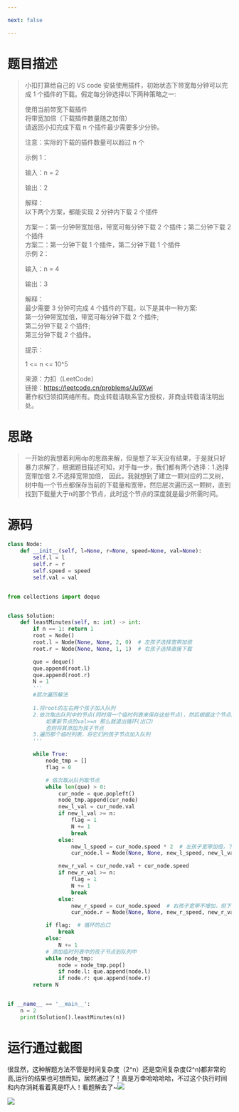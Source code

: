 ```yaml
---

next: false

---
```




<BlogInfo id="1329" title="leetcode之下载插件(这个运行结果有点瘆人~)" author="白日梦想猿" pv=0 read_times=0 pre_cost_time="99" category="leetcode100题" tag_list="['leetcode', '              二叉树']" create_time="2022.06.18 21:08:28.767293" update_time="2022.06.18 21:08:28" />

#  题目描述

> 小扣打算给自己的 VS code 安装使用插件，初始状态下带宽每分钟可以完成 1 个插件的下载。假定每分钟选择以下两种策略之一:
>
> 使用当前带宽下载插件  
>  将带宽加倍（下载插件数量随之加倍）  
>  请返回小扣完成下载 n 个插件最少需要多少分钟。
>
> 注意：实际的下载的插件数量可以超过 n 个
>
> 示例 1：
>
> 输入：n = 2
>
> 输出：2
>
> 解释：  
>  以下两个方案，都能实现 2 分钟内下载 2 个插件
>
> 方案一：第一分钟带宽加倍，带宽可每分钟下载 2 个插件；第二分钟下载 2 个插件  
>  方案二：第一分钟下载 1 个插件，第二分钟下载 1 个插件  
>  示例 2：
>
> 输入：n = 4
>
> 输出：3
>
> 解释：  
>  最少需要 3 分钟可完成 4 个插件的下载，以下是其中一种方案:  
>  第一分钟带宽加倍，带宽可每分钟下载 2 个插件;  
>  第二分钟下载 2 个插件;  
>  第三分钟下载 2 个插件。
>
> 提示：
>
> 1 <= n <= 10^5
>
> 来源：力扣（LeetCode）  
>  链接：https://leetcode.cn/problems/Ju9Xwi  
>  著作权归领扣网络所有。商业转载请联系官方授权，非商业转载请注明出处。



# 思路

> 一开始的我想着利用dp的思路来解，但是想了半天没有结果，于是就只好暴力求解了，根据题目描述可知，对于每一步，我们都有两个选择：1.选择宽带加倍
> 2.不选择宽带加倍，
> 因此，我就想到了建立一颗对应的二叉树，树中每一个节点都保存当前的下载量和宽带，然后层次遍历这一颗树，直到找到下载量大于n的那个节点，此时这个节点的深度就是最少所需时间。

# 源码


```python
class Node:
    def __init__(self, l=None, r=None, speed=None, val=None):
        self.l = l
        self.r = r
        self.speed = speed
        self.val = val


from collections import deque


class Solution:
    def leastMinutes(self, n: int) -> int:
        if n == 1: return 1
        root = Node()
        root.l = Node(None, None, 2, 0)  # 左孩子选择宽带加倍
        root.r = Node(None, None, 1, 1)  # 右孩子选择直接下载

        que = deque()
        que.append(root.l)
        que.append(root.r)
        N = 1
        '''
        #层次遍历解法
        
        1.将root的左右两个孩子加入队列
        2.依次取出队列中的节点(同时用一个临时列表来保存这些节点)，然后根据这个节点的speed(带宽)和val(下载量)建立新的节点(就是它的左右孩子)
            如果新节点的val>=n 那么就退出循环(出口)
            否则将其添加为孩子节点
        3.遍历那个临时列表，将它们的孩子节点加入队列
        '''

        while True:
            node_tmp = []
            flag = 0

            # 依次取从队列取节点
            while len(que) > 0:
                cur_node = que.popleft()
                node_tmp.append(cur_node)
                new_l_val = cur_node.val
                if new_l_val >= n:
                    flag = 1
                    N += 1
                    break
                else:
                    new_l_speed = cur_node.speed * 2  # 左孩子宽带加倍，下载量不增加
                    cur_node.l = Node(None, None, new_l_speed, new_l_val)

                new_r_val = cur_node.val + cur_node.speed
                if new_r_val >= n:
                    flag = 1
                    N += 1
                    break
                else:
                    new_r_speed = cur_node.speed  # 右孩子宽带不增加，但下载量增加
                    cur_node.r = Node(None, None, new_r_speed, new_r_val)

            if flag:  # 循环的出口
                break
            else:
                N += 1
            # 添加临时列表中的孩子节点到队列中
            while node_tmp:
                node = node_tmp.pop()
                if node.l: que.append(node.l)
                if node.r: que.append(node.r)
        return N


if __name__ == '__main__':
    n = 2
    print(Solution().leastMinutes(n))
```


# 运行通过截图

很显然，这种解题方法不管是时间复杂度（2^n）还是空间复杂度(2^n)都非常的高,运行的结果也可想而知，居然通过了！真是万幸哈哈哈哈，不过这个执行时间和内存消耗看着真是吓人！看题解去了~![](https://img-blog.csdnimg.cn/0348334dab0745c9b16e60d669ae57df.gif)



![](http://www.lll.plus/media/image/2022/06/18/image-20220618210752-1.png)


<ActionBox />
